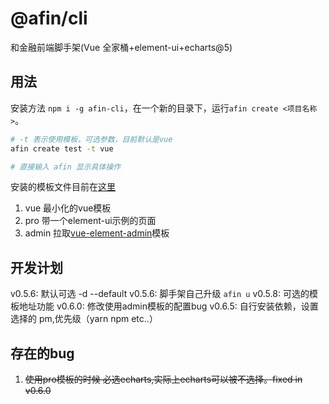 # @afin/cli

和金融前端脚手架(Vue 全家桶+element-ui+echarts@5)

## 用法

安装方法 `npm i -g afin-cli`，在一个新的目录下，运行`afin create <项目名称>`。

```bash
# -t 表示使用模板，可选参数，目前默认是vue
afin create test -t vue

# 直接输入 afin 显示具体操作
```

安装的模板文件目前在[这里](https://github.com/Alfxjx/cli-template)

1. vue 最小化的vue模板
2. pro 带一个element-ui示例的页面
3. admin 拉取[vue-element-admin](https://panjiachen.github.io/vue-element-admin/#/dashboard)模板

## 开发计划

v0.5.6: 默认可选 -d --default
v0.5.6: 脚手架自己升级 `afin u`
v0.5.8: 可选的模板地址功能
v0.6.0: 修改使用admin模板的配置bug
v0.6.5: 自行安装依赖，设置选择的 pm,优先级（yarn npm etc..）

## 存在的bug

1. ~~使用pro模板的时候 必选echarts,实际上echarts可以被不选择。fixed in v0.6.0~~